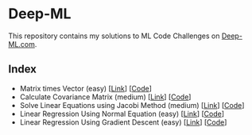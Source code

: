 # Deep-ML
This repository contains my solutions to ML Code Challenges on [Deep-ML.com](https://www.deep-ml.com/). 

## Index
* Matrix times Vector (easy) [[Link](https://www.deep-ml.com/problem/Matrix%20times%20Vector)] [[Code](https://github.com/shalinis602/Deep-ML/blob/main/1.matrix_times_vector.py)]
* Calculate Covariance Matrix (medium) [[Link](https://www.deep-ml.com/problem/Calculate%20Covariance%20Matrix)] [[Code](https://github.com/shalinis602/Deep-ML/blob/main/2.calculate_covariance_matrix.py)]
* Solve Linear Equations using Jacobi Method (medium) [[Link](https://www.deep-ml.com/problem/Solve%20Linear%20Equations%20using%20Jacobi%20Method)] [[Code](https://github.com/shalinis602/Deep-ML/blob/main/3.solve_linear_equations_using_jacobi_method.py)]
* Linear Regression Using Normal Equation (easy) [[Link](https://www.deep-ml.com/problem/Linear%20Regression%20Using%20Normal%20Equation)] [[Code](https://github.com/shalinis602/Deep-ML/blob/main/6.linear_regression_using_normal_equation.py)]
* Linear Regression Using Gradient Descent (easy) [[Link](https://www.deep-ml.com/problem/Linear%20Regression%20Using%20Gradient%20Descent)] [[Code](https://github.com/shalinis602/Deep-ML/blob/main/7.linear_regression_using_gradient_descent.py)]
